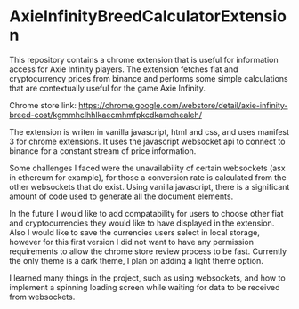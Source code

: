 # AxieInfinityBreedCalculatorExtension

This repository contains a chrome extension that is useful for information access for Axie Infinity players. The extension fetches fiat and cryptocurrency prices from binance
and performs some simple calculations that are contextually useful for the game Axie Infinity. 

Chrome store link: https://chrome.google.com/webstore/detail/axie-infinity-breed-cost/kgmmhclhhlkaecmhmfpkcdkamohealeh/

The extension is writen in vanilla javascript, html and css, and uses manifest 3 for chrome extensions. It uses the javascript websocket api to connect to binance for a constant stream of price information.

Some challenges I faced were the unavailability of certain websockets (asx in ethereum for example), for those a conversion rate is calculated from the other websockets that do exist. Using vanilla javascript, there is a significant amount of code used to generate all the document elements.

In the future I would like to add compatability for users to choose other fiat and cryptocurrencies they would like to have displayed in the extension. Also I would like to save the currencies users select in local storage, however for this first version I did not want to have any permission requirements to allow the chrome store review process to be fast. Currently the only theme is a dark theme, I plan on adding a light theme option.

I learned many things in the project, such as using websockets, and how to implement a spinning loading screen while waiting for data to be received from websockets.

